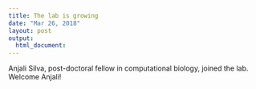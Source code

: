 ```yaml
---
title: The lab is growing
date: "Mar 26, 2018"
layout: post
output:
  html_document:
---
```


Anjali Silva, post-doctoral fellow in computational biology, joined the lab. Welcome Anjali!
